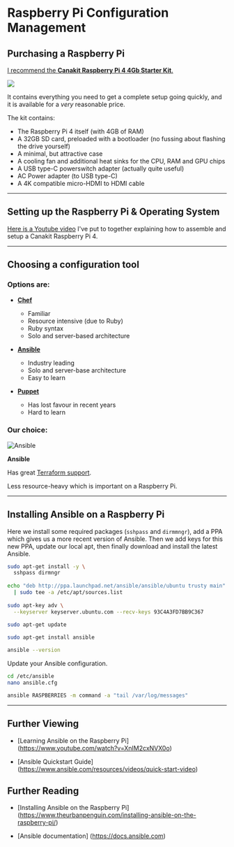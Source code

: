 # Raspberry Pi Configuration Management

## Purchasing a Raspberry Pi

<a target="_blank"  href="https://www.amazon.co.uk/gp/product/B07XH3HWTQ/ref=as_li_tl?ie=UTF8&camp=1634&creative=6738&creativeASIN=B07XH3HWTQ&linkCode=as2&tag=comyune-21&linkId=dbab78fff3656df9f3a66937af6c8e38">

I recommend the __Canakit Raspberry Pi 4 4Gb Starter Kit__.

<img border="0" src="//ws-eu.amazon-adsystem.com/widgets/q?_encoding=UTF8&MarketPlace=GB&ASIN=B07XH3HWTQ&ServiceVersion=20070822&ID=AsinImage&WS=1&Format=_SL250_&tag=comyune-21" >

</a>

It contains everything you need to get a complete setup going quickly, and it is available for a _very_ reasonable price.

The kit contains:

* The Raspberry Pi 4 itself (with 4GB of RAM)
* A 32GB SD card, preloaded with a bootloader (no fussing about flashing the drive yourself)
* A minimal, but attractive case
* A cooling fan and additional heat sinks for the CPU, RAM and GPU chips
* A USB type-C powerswitch adapter (actually quite useful)
* AC Power adapter (to USB type-C)
* A 4K compatible micro-HDMI to HDMI cable

---

## Setting up the Raspberry Pi & Operating System

[Here is a Youtube video]()
I've put to together explaining how to assemble and setup a Canakit Raspberry Pi 4.


---

## Choosing a configuration tool

### Options are:

* [__Chef__](https://stackshare.io/chef)  
  - Familiar
  - Resource intensive (due to Ruby)
  - Ruby syntax
  - Solo and server-based architecture
  
* [__Ansible__](https://stackshare.io/ansible)  
  - Industry leading
  - Solo and server-base architecture
  - Easy to learn
  
* [__Puppet__](https://stackshare.io/puppet)  
  - Has lost favour in recent years
  - Hard to learn

### Our choice:

![Ansible](/images/ansible-logo.png)

__Ansible__

Has great [Terraform support](https://www.hashicorp.com/resources/ansible-terraform-better-together/).

Less resource-heavy which is important on a Raspberry Pi.

---

## Installing Ansible on a Raspberry Pi

Here we install some required packages (`sshpass` and `dirmmngr`), add a PPA which gives us a more recent version of Ansible. Then we add keys for this new PPA, update our local apt, then finally download and install the latest Ansible.

```sh
sudo apt-get install -y \
  sshpass dirmngr
  
echo "deb http://ppa.launchpad.net/ansible/ansible/ubuntu trusty main" \
  | sudo tee -a /etc/apt/sources.list
  
sudo apt-key adv \
  --keyserver keyserver.ubuntu.com --recv-keys 93C4A3FD7BB9C367
  
sudo apt-get update

sudo apt-get install ansible

ansible --version
```

Update your Ansible configuration.

```sh
cd /etc/ansible
nano ansible.cfg
```

```sh
ansible RASPBERRIES -m command -a "tail /var/log/messages"
```

---

## Further Viewing

* [Learning Ansible on the Raspberry Pi]
(https://www.youtube.com/watch?v=XnIM2cxNVX0o)

* [Ansible Quickstart Guide]
(https://www.ansible.com/resources/videos/quick-start-video)


## Further Reading

* [Installing Ansible on the Raspberry Pi]
(https://www.theurbanpenguin.com/installing-ansible-on-the-raspberry-pi/)

* [Ansible documentation]
(https://docs.ansible.com)
